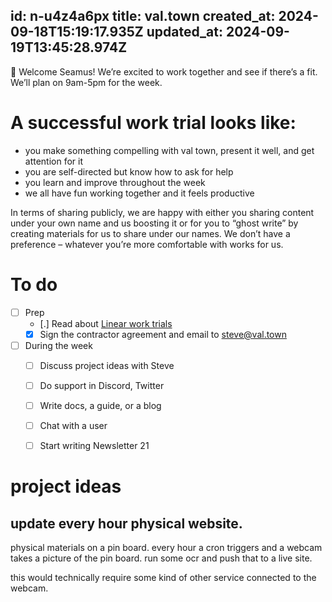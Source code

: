 id: n-u4z4a6px
title: val.town
created_at: 2024-09-18T15:19:17.935Z
updated_at: 2024-09-19T13:45:28.974Z
---
👋 Welcome Seamus! We’re excited to work together and see if there’s a fit. We’ll plan on 9am-5pm for the week.

# A successful work trial looks like:

- you make something compelling with val town, present it well, and get attention for it
- you are self-directed but know how to ask for help
- you learn and improve throughout the week
- we all have fun working together and it feels productive

In terms of sharing publicly, we are happy with either you sharing content under your own name and us boosting it
 or for you to “ghost write” by creating materials for us to share under our names. We don’t have a preference – whatever you’re more comfortable with works for us.

# To do
- [ ]  Prep
    - [.]  Read about [Linear work trials](https://linear.app/blog/why-and-how-we-do-work-trials-at-linear)
    - [x]  Sign the contractor agreement and email to [steve@val.town](mailto:steve@val.town)
- [ ]  During the week
    - [ ]  Discuss project ideas with Steve
    - [ ]  Do support in Discord, Twitter
    - [ ]  Write docs, a guide, or a blog
    - [ ]  Chat with a user
    - [ ]  Start writing Newsletter 21


# project ideas

## update every hour physical website. 

physical materials on a pin board. every hour a cron triggers and a webcam takes a picture of the pin board. run some ocr and push that to a live site.

this would technically require some kind of other service connected to the webcam.
